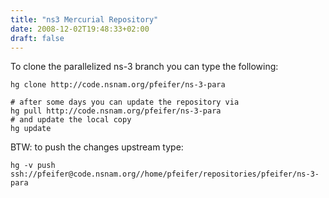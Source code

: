 ```yaml
---
title: "ns3 Mercurial Repository"
date: 2008-12-02T19:48:33+02:00
draft: false
---
```


To clone the parallelized ns-3 branch you can type the following:



```
hg clone http://code.nsnam.org/pfeifer/ns-3-para

# after some days you can update the repository via
hg pull http://code.nsnam.org/pfeifer/ns-3-para
# and update the local copy
hg update

```

BTW: to push the changes upstream type:



```
hg -v push ssh://pfeifer@code.nsnam.org//home/pfeifer/repositories/pfeifer/ns-3-para

```

